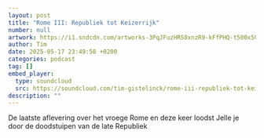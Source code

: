 ```yaml
---
layout: post
title: "Rome III: Republiek tot Keizerrijk"
number: null
artwork: https://i1.sndcdn.com/artworks-3PqJFuzHRS0xnzR9-kFfPHQ-t500x500.png
author: Tim
date: 2025-05-17 23:49:58 +0200
categories: podcast
tag: []
embed_player:
  type: soundcloud
  src: https://soundcloud.com/tim-gistelinck/rome-iii-republiek-tot-keizerrijk
description: ""
---
```

De laatste aflevering over het vroege Rome en deze keer loodst Jelle je door de doodstuipen van de late Republiek